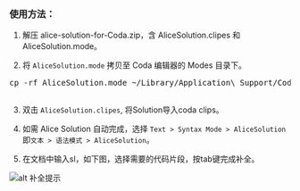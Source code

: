 ### 使用方法：

1. 解压 alice-solution-for-Coda.zip，含 AliceSolution.clipes 和 AliceSolution.mode。

2. 将 `AliceSolution.mode` 拷贝至 Coda 编辑器的 Modes 目录下。

 <pre>
cp -rf AliceSolution.mode ~/Library/Application\ Support/Coda/Modes/
 </pre>

3. 双击 `AliceSolution.clipes`, 将Solution导入coda clips。

4. 如需 Alice Solution 自动完成，选择 `Text > Syntax Mode > AliceSolution` 即`文本 > 语法模式 > AliceSolution`。

5. 在文档中输入sl，如下图，选择需要的代码片段，按tab键完成补全。 

 ![alt 补全提示](https://github.com/sofish/Alice/raw/master/plugins/Coda/preview.png?raw=true "补全提示")